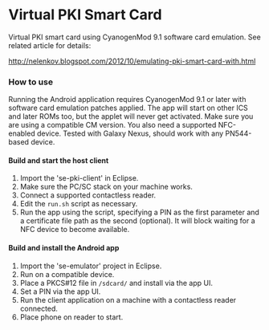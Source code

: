 Virtual PKI Smart Card
======================

Virtual PKI smart card using CyanogenMod 9.1 software card emulation. 
See related article for details: 

http://nelenkov.blogspot.com/2012/10/emulating-pki-smart-card-with.html

### How to use

Running the Android application requires CyanogenMod 9.1 or later 
with software card emulation patches applied. The app will start 
on other ICS and later ROMs too, but the applet will never get 
activated. Make sure you are using a compatible CM version. You 
also need a supported NFC-enabled device. Tested with Galaxy 
Nexus, should work with any PN544-based device.

#### Build and start the host client

1. Import the 'se-pki-client' in Eclipse.
2. Make sure the PC/SC stack on your machine works. 
3. Connect a supported contactless reader. 
4. Edit the `run.sh` script as necessary. 
5. Run the app using the script, specifying a PIN as the first parameter 
and a certificate file path as the second (optional). It will block 
waiting for a NFC device to become available. 

#### Build and install the Android app

1. Import the 'se-emulator' project in Eclipse.
2. Run on a compatible device.
3. Place a PKCS#12 file in `/sdcard/` and install via the app UI.
4. Set a PIN via the app UI. 
5. Run the client application on a machine with a contactless 
reader connected. 
6. Place phone on reader to start. 


